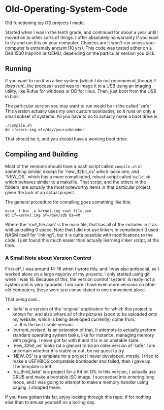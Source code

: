 # Old-Operating-System-Code

Old functioning toy OS projects I made.

Started when I was in the tenth grade, and continued for about a year until I moved on to other sorts of things.
I offer absolutely no warranty if you want to try and run this on your computer. 
Chances are it won't run unless your computer is extremely ancient (10 yrs).
This code was tested either on a Dell 1560 Inspiron or QEMU, depending on the particular version you pick.

## Running

If you want to run it on a live system (which I do not recommend, though *it does run*), 
the process I used was to image it to a USB using an imaging utility, like 
Rufus for windows or DD for linux. Then, just boot from the USB in bios. 

The particular version you may want to run would be in the called 'safe.' This version actually uses my own custom bootloader, so it runs on only a small subset of systems. All you have to do to actually make a boot drive is:

```
./compile.sh
dd if=kern.img of=/dev/yourusbnumber
```

That should be it, and you should have a working boot drive.

## Compiling and Building

Most of the versions should have a bash script called `compile.sh` or something similar, except for 'new_32bit_os' which lacks one, and 'NEW_OS,' which has a more complicated, robust script called `build.sh` which behaves similar to a makefile. That script, and the others in the folders, are actually the most noteworthy items in that particular project, given the lack of an actual project.

The general procedure for compiling goes something like this:

```
nasm -f bin -o kernel.img root_file.asm
dd if=kernel.img of=/dev/sdb bs=4M
```

Where the 'root_file.asm' is the main file, that has all of the includes in it as well as trailing 0 space. Note that I did not use linkers in compilation (I used NASM itself for 'linking'), but it is quite possible with modifications to the code. I just found this much easier than actually learning linker script, at the time.

### A Small Note about Version Control

First off, I was around 14-16 when I wrote this, and I was also antisocial, so I worked alone on a large majority of my projects. I only started using git when I was 18. Because of this, the version control 'system' is really not a system and is very sporadic. I am sure I have even more versions on other old computers, these were just consolidated in one convenient place. 

That being said...

- 'safe' is a version of the 'original' applciation for which this project is known for, and also where all of the pictures (soon to be uploaded onto my website, which is being developed currently) come from. 
  - It is the last stable version.
- 'current_revised' is an extension of that. It attempts to actually preform standard operating system tasks, like for instance, managing memory with paging. I never got far with it and it is in an unstable state.
- 'new_32bit_os' looks (at a glance) to be an older version of 'safe.' I am uncertain whether it is stable or not, be my guest to try.
- 'NEW_OS' is a template for a project I never developed, mostly. I tried to make a UEFI/BIOS compatable bootloader and failed, then I gave up. The template is left.
- 'os_third_take' is a project for a 64 bit OS. In this version, I actually use GRUB and make a bootable ISO image. I succeeded into entering long mode, and I was going to attempt to make a memory handler using paging. I stopped there.

If you have gotten this far, enjoy looking through this repo, if for nothing else than to amuse yourself on a boring day.
